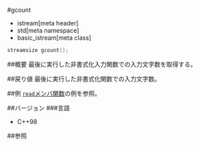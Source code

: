 #gcount
* istream[meta header]
* std[meta namespace]
* basic_istream[meta class]

```cpp
streamsize gcount();
```

##概要
最後に実行した非書式化入力関数での入力文字数を取得する。

##戻り値
最後に実行した非書式化関数での入力文字数。

##例
[`read`メンバ関数](read.md)の例を参照。

##バージョン
###言語
- C++98

##参照

